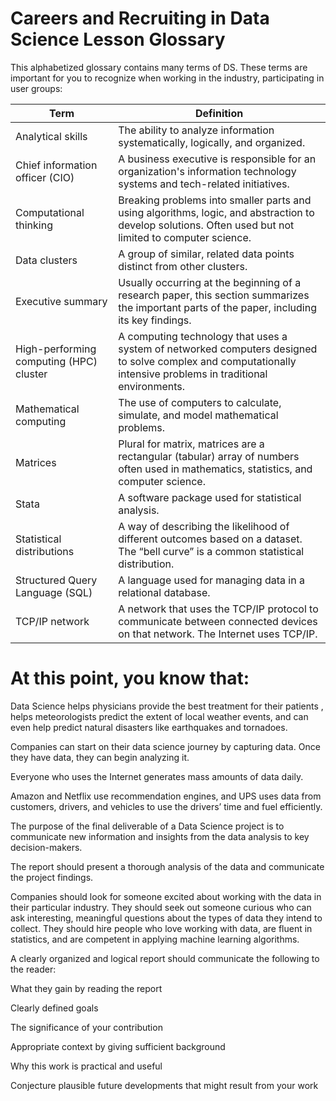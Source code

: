 # Careers and Recruiting in Data Science Lesson Glossary  
This alphabetized glossary contains many terms of DS. These terms are important for you to recognize when working in the industry, participating in user groups: 

| **Term**                          | **Definition**                                                                                                                                                                                | 
|-----------------------------------|------------------------------------------------------------------------------------------------------------------------------------------------------------------------------------------------|
| Analytical skills                 | The ability to analyze information systematically, logically, and organized.                                                                                                                   | 
| Chief information officer (CIO)   | A business executive is responsible for an organization's information technology systems and tech-related initiatives.                                                                       | 
| Computational thinking            | Breaking problems into smaller parts and using algorithms, logic, and abstraction to develop solutions. Often used but not limited to computer science.                                       | 
| Data clusters                     | A group of similar, related data points distinct from other clusters.                                                                                                                         | 
| Executive summary                 | Usually occurring at the beginning of a research paper, this section summarizes the important parts of the paper, including its key findings.                                                 | 
| High-performing computing (HPC) cluster | A computing technology that uses a system of networked computers designed to solve complex and computationally intensive problems in traditional environments.                        | 
| Mathematical computing            | The use of computers to calculate, simulate, and model mathematical problems.                                                                                                                 |
| Matrices                          | Plural for matrix, matrices are a rectangular (tabular) array of numbers often used in mathematics, statistics, and computer science.                                                        | 
| Stata                             | A software package used for statistical analysis.                                                                                                                                             | 
| Statistical distributions         | A way of describing the likelihood of different outcomes based on a dataset. The “bell curve” is a common statistical distribution.                                                           | 
| Structured Query Language (SQL)   | A language used for managing data in a relational database.                                                                                                                                   | 
| TCP/IP network                    | A network that uses the TCP/IP protocol to communicate between connected devices on that network. The Internet uses TCP/IP.                                                                  | 


# At this point, you know that: 

Data Science helps physicians provide the best treatment for their patients  , helps meteorologists predict the extent of local weather events, and can even help predict natural disasters like earthquakes and tornadoes.

Companies can start on their data science journey by capturing data. Once they have data, they can begin analyzing it.

Everyone who uses the Internet generates mass amounts of data daily.

Amazon and Netflix use recommendation engines, and UPS uses data from customers, drivers, and vehicles to use  the drivers’ time and fuel efficiently.

The purpose of the final deliverable of a Data Science project is to communicate new information and insights from the data analysis to key decision-makers.

The report should present a thorough analysis of the data and communicate the project findings.

Companies should look for someone excited about working with the data in their particular industry. They should seek out someone curious who can ask interesting, meaningful questions about the types of data they intend to collect. They should hire people who love working with data, are fluent in statistics, and are competent in applying machine learning algorithms.

A clearly organized and logical report should communicate the following to the reader:

What they gain by reading the report

Clearly defined goals

The significance of your contribution

Appropriate context by giving sufficient background 

Why this work is practical and useful

Conjecture plausible future developments that might result from your work  

